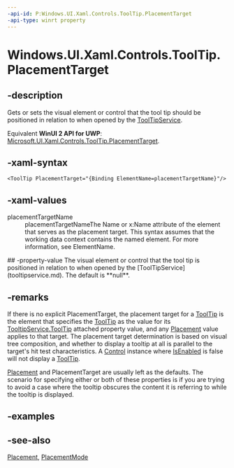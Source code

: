 ```yaml
---
-api-id: P:Windows.UI.Xaml.Controls.ToolTip.PlacementTarget
-api-type: winrt property
---
```


<!-- Property syntax
public Windows.UI.Xaml.UIElement PlacementTarget { get;  set; }
-->

# Windows.UI.Xaml.Controls.ToolTip.PlacementTarget

## -description
Gets or sets the visual element or control that the tool tip should be positioned in relation to when opened by the [ToolTipService](tooltipservice.md).

Equivalent **WinUI 2 API for UWP**: [Microsoft.UI.Xaml.Controls.ToolTip.PlacementTarget](/windows/winui/api/microsoft.ui.xaml.controls.tooltip.placementtarget).

## -xaml-syntax
```xaml
<ToolTip PlacementTarget="{Binding ElementName=placementTargetName}"/>
```


## -xaml-values
<dl><dt>placementTargetName</dt><dd>placementTargetNameThe Name or x:Name attribute of the element that serves as the placement target. This syntax assumes that the working data context contains the named element. For more information, see ElementName.</dd>
</dl>
## -property-value
The visual element or control that the tool tip is positioned in relation to when opened by the [ToolTipService](tooltipservice.md). The default is **null**.

## -remarks
If there is no explicit PlacementTarget, the placement target for a [ToolTip](tooltip.md) is the element that specifies the [ToolTip](slider_isthumbtooltipenabled.md) as the value for its [TooltipService.ToolTip](/uwp/api/windows.ui.xaml.controls.tooltipservice.tooltip) attached property value, and any [Placement](tooltip_placement.md) value applies to that target. The placement target determination is based on visual tree composition, and whether to display a tooltip at all is parallel to the target's hit test characteristics. A [Control](control.md) instance where [IsEnabled](control_isenabled.md) is false will not display a [ToolTip](tooltip.md).

[Placement](tooltip_placement.md) and PlacementTarget are usually left as the defaults. The scenario for specifying either or both of these properties is if you are trying to avoid a case where the tooltip obscures the content it is referring to while the tooltip is displayed.

## -examples

## -see-also
[Placement](tooltip_placement.md), [PlacementMode](../windows.ui.xaml.controls.primitives/placementmode.md)
